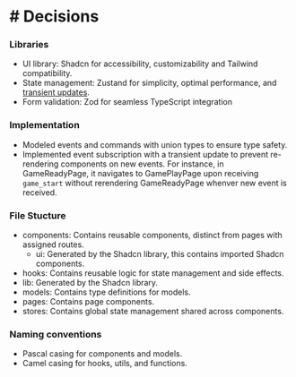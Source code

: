 # # Decisions
### Libraries
* UI library: Shadcn for accessibility, customizability and Tailwind compatibility.
* State management: Zustand for simplicity, optimal performance, and [transient updates](https://github.com/pmndrs/zustand?tab=readme-ov-file#transient-updates-for-often-occurring-state-changes).
* Form validation: Zod for seamless TypeScript integration

### Implementation
* Modeled events and commands with union types to ensure type safety.
* Implemented event subscription with a transient update to prevent re-rendering components on new events. For instance, in GameReadyPage, it navigates to GamePlayPage upon receiving `game_start` without rerendering GameReadyPage whenver new event is received.

### File Stucture
* components: Contains reusable components, distinct from pages with assigned routes.
  * ui: Generated by the Shadcn library, this contains imported Shadcn components.
* hooks: Contains reusable logic for state management and side effects.
* lib: Generated by the Shadcn library.
* models: Contains type definitions for models.
* pages: Contains page components.
* stores: Contains global state management shared across components.

### Naming conventions
* Pascal casing for components and models.
* Camel casing for hooks, utils, and functions.